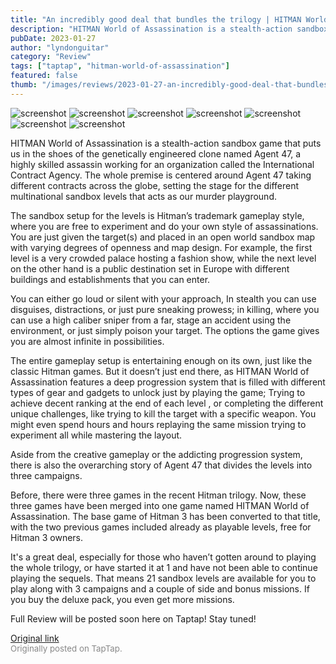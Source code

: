 ```yaml
---
title: "An incredibly good deal that bundles the trilogy | HITMAN World of Assassination - First Impressions"
description: "HITMAN World of Assassination is a stealth-action sandbox game that puts us in the shoes of the genetically engineered clone named Agent 47, a highly skilled assassin working for an organization called the International Contract Agency. The whole premise is centered around Agent 47 taking different contracts across the globe, setting the stage for the different multinational sandbox levels that acts as our murder playground."
pubDate: 2023-01-27
author: "lyndonguitar"
category: "Review"
tags: ["taptap", "hitman-world-of-assassination"]
featured: false
thumb: "/images/reviews/2023-01-27-an-incredibly-good-deal-that-bundles-the-trilogy--hitman-world-of-assassination---first-i-0.avif"
---
```


<div class="gallery">
  <img src="/images/reviews/2023-01-27-an-incredibly-good-deal-that-bundles-the-trilogy--hitman-world-of-assassination---first-i-0.avif" alt="screenshot" />
  <img src="/images/reviews/2023-01-27-an-incredibly-good-deal-that-bundles-the-trilogy--hitman-world-of-assassination---first-i-1.avif" alt="screenshot" />
  <img src="/images/reviews/2023-01-27-an-incredibly-good-deal-that-bundles-the-trilogy--hitman-world-of-assassination---first-i-2.avif" alt="screenshot" />
  <img src="/images/reviews/2023-01-27-an-incredibly-good-deal-that-bundles-the-trilogy--hitman-world-of-assassination---first-i-3.avif" alt="screenshot" />
  <img src="/images/reviews/2023-01-27-an-incredibly-good-deal-that-bundles-the-trilogy--hitman-world-of-assassination---first-i-4.avif" alt="screenshot" />
  <img src="/images/reviews/2023-01-27-an-incredibly-good-deal-that-bundles-the-trilogy--hitman-world-of-assassination---first-i-5.avif" alt="screenshot" />
  <img src="/images/reviews/2023-01-27-an-incredibly-good-deal-that-bundles-the-trilogy--hitman-world-of-assassination---first-i-6.avif" alt="screenshot" />
</div>

HITMAN World of Assassination is a stealth-action sandbox game that puts us in the shoes of the genetically engineered clone named Agent 47, a highly skilled assassin working for an organization called the International Contract Agency. The whole premise is centered around Agent 47 taking different contracts across the globe, setting the stage for the different multinational sandbox levels that acts as our murder playground.

The sandbox setup for the levels is Hitman’s trademark gameplay style, where you are free to experiment and do your own style of assassinations. You are just given the target(s) and placed in an open world sandbox map with varying degrees of openness and map design. For example, the first level is a very crowded palace hosting a fashion show, while the next level on the other hand is a public destination set in Europe with different buildings and establishments that you can enter.

You can either go loud or silent with your approach, In stealth you can use disguises, distractions, or just pure sneaking prowess; in killing, where you can use a high caliber sniper from a far, stage an accident using the environment, or just simply poison your target. The options the game gives you are almost infinite in possibilities.

The entire gameplay setup is entertaining enough on its own, just like the classic Hitman games. But it doesn’t just end there, as HITMAN World of Assassination features a deep progression system that is filled with different types of gear and gadgets to unlock just by playing the game; Trying to achieve decent ranking at the end of each level , or completing the different unique challenges, like trying to kill the target with a specific weapon. You might even spend hours and hours replaying the same mission trying to experiment all while mastering the layout.

Aside from the creative gameplay or the addicting progression system, there is also the overarching story of Agent 47 that divides the levels into three campaigns.

Before, there were three games in the recent Hitman trilogy. Now, these three games have been merged into one game named HITMAN World of Assassination. The base game of Hitman 3 has been converted to that title, with the two previous games included already as playable levels, free for Hitman 3 owners.

It's a great deal, especially for those who haven’t gotten around to playing the whole trilogy, or have started it at 1 and have not been able to continue playing the sequels. That means 21 sandbox levels are available for you to play along with 3 campaigns and a couple of side and bonus missions. If you buy the deluxe pack, you even get more missions.

Full Review will be posted soon here on Taptap! Stay tuned!

[Original link](https://www.taptap.io/post/4353212)<br><span style="font-size: 0.95em; color: #888;">Originally posted on TapTap.</span>
